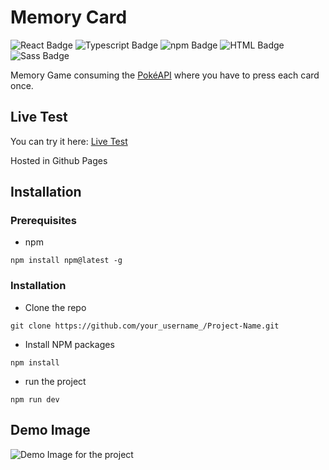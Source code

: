 # Memory Card
![React Badge](https://img.shields.io/badge/React-20232A?style=for-the-badge&logo=react&logoColor=61DAFB) ![Typescript Badge](https://img.shields.io/badge/TypeScript-007ACC?style=for-the-badge&logo=typescript&logoColor=white) ![npm Badge](https://img.shields.io/badge/npm-CB3837?style=for-the-badge&logo=npm&logoColor=white) ![HTML Badge](https://img.shields.io/badge/HTML5-E34F26?style=for-the-badge&logo=html5&logoColor=white) ![Sass Badge](https://img.shields.io/badge/Sass-CC6699?style=for-the-badge&logo=sass&logoColor=white)


Memory Game consuming the [PokéAPI](https://pokeapi.co/) where you have to press each card once.

## Live Test
You can try it here: [Live Test](https://joaquinarruiz.github.io/memory-card/)

Hosted in Github Pages

## Installation
### Prerequisites
- npm

```npm install npm@latest -g```

### Installation

- Clone the repo
  
```git clone https://github.com/your_username_/Project-Name.git```

- Install NPM packages

```npm install```

- run the project

```npm run dev```


## Demo Image
![Demo Image for the project](https://github.com/JoaquinArruiz/memory-card/blob/main/resources/images/demo.png?raw=true)
